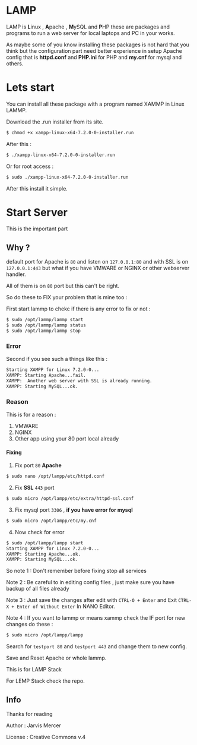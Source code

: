 # LAMP

LAMP is **L**inux , **A**pache , **M**ySQL and **P**HP these are packages and programs to run a web server for local laptops and PC in your works.

As maybe some of you know installing these packages is not hard that you think but the configuration part need better experience in setup Apache config that is **httpd.conf** and **PHP.ini** for PHP and **my.cnf** for mysql and others.

# Lets start

You can install all these package with a program named XAMMP in Linux LAMMP.

Download the .run installer from its site.

```sh
$ chmod +x xampp-linux-x64-7.2.0-0-installer.run
```

After this :

```sh
$ ./xampp-linux-x64-7.2.0-0-installer.run
```

Or for root access :

```sh
$ sudo ./xampp-linux-x64-7.2.0-0-installer.run
```

After this install it simple.

# Start Server

This is the important part

## Why ?

default port for Apache is `80` and listen on `127.0.0.1:80` and with SSL is on `127.0.0.1:443` but what if you have VMWARE or NGINX or other webserver handler.

All of them is on `80` port but this can't be right.

So do these to FIX your problem that is mine too :

First start lammp to chekc if there is any error to fix or not :

```sh
$ sudo /opt/lammp/lammp start
$ sudo /opt/lammp/lammp status
$ sudo /opt/lammp/lammp stop
```

### Error

Second if you see such a things like this :

```sh
Starting XAMPP for Linux 7.2.0-0...
XAMPP: Starting Apache...fail.
XAMPP:  Another web server with SSL is already running.
XAMPP: Starting MySQL...ok.
```

### Reason

This is for a reason :
1. VMWARE
2. NGINX
3. Other app using your 80 port local already

#### Fixing

1. Fix port `80` **Apache**

```sh
$ sudo nano /opt/lampp/etc/httpd.conf
```

2. Fix **SSL** `443` port

```sh
$ sudo micro /opt/lampp/etc/extra/httpd-ssl.conf 
```

3. Fix mysql port `3306` , **if you have error for mysql**

```sh
$ sudo micro /opt/lampp/etc/my.cnf
```

4. Now check for error

```sh
$ sudo /opt/lampp/lampp start
Starting XAMPP for Linux 7.2.0-0...
XAMPP: Starting Apache...ok.
XAMPP: Starting MySQL...ok.
```

So note 1 : Don't remember before fixing stop all services

Note 2 : Be careful to in editing config files , just make sure you have backup of all files already

Note 3 : Just save the changes after edit with `CTRL-O + Enter` and Exit `CTRL-X + Enter of Without Enter` In NANO Editor.

Note 4 : If you want to lammp or means xammp check the IF port for new changes do these :

```sh
$ sudo micro /opt/lampp/lampp
```

Search for `testport 80` and `testport 443` and change them to new config.

Save and Reset Apache or whole lammp.

This is for LAMP Stack

For LEMP Stack check the repo.

## Info

Thanks for reading 

Author : Jarvis Mercer

License : Creative Commons v.4